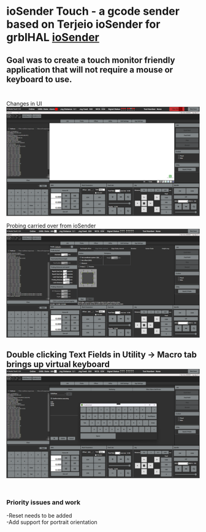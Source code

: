 # ioSender Touch - a gcode sender based on Terjeio ioSender for grblHAL [ioSender](https://github.com/terjeio/ioSender)

Goal was to create a touch monitor friendly application that will not require a mouse or keyboard to use.
<br><br>
---

Changes in UI 
![Home Screen](media/HomeScreen.png)

Probing carried over from ioSender 
![Probe Screen](media/Probe.png)

Double clicking Text Fields in Utility -> Macro tab brings up virtual keyboard 
![Utility](media/Utility_macro.png)
<br><br>
---

### Priority issues and work
-Reset needs to be added 
<br>
-Add support for portrait orientation 
<br><br>
